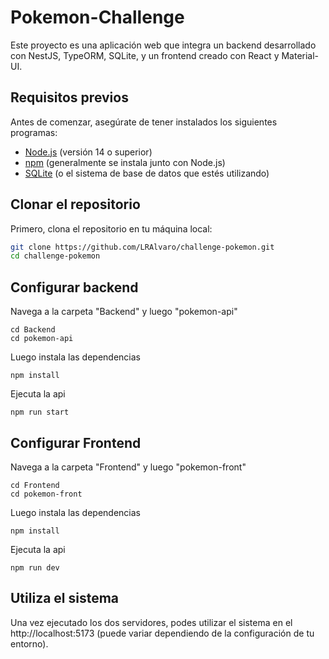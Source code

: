 # Pokemon-Challenge

Este proyecto es una aplicación web que integra un backend desarrollado con NestJS, TypeORM, SQLite, y un frontend creado con React y Material-UI.

## Requisitos previos

Antes de comenzar, asegúrate de tener instalados los siguientes programas:

- [Node.js](https://nodejs.org/) (versión 14 o superior)
- [npm](https://www.npmjs.com/) (generalmente se instala junto con Node.js)
- [SQLite](https://www.sqlite.org/) (o el sistema de base de datos que estés utilizando)

## Clonar el repositorio

Primero, clona el repositorio en tu máquina local:

```bash
git clone https://github.com/LRAlvaro/challenge-pokemon.git
cd challenge-pokemon
```

## Configurar backend

Navega a la carpeta "Backend" y luego "pokemon-api"

```
cd Backend
cd pokemon-api
```
Luego instala las dependencias

```
npm install
```
Ejecuta la api

```
npm run start
```

## Configurar Frontend

Navega a la carpeta "Frontend" y luego "pokemon-front"

```
cd Frontend
cd pokemon-front
```
Luego instala las dependencias

```
npm install
```
Ejecuta la api

```
npm run dev
```
## Utiliza el sistema
Una vez ejecutado los dos servidores, podes utilizar el sistema en el http://localhost:5173 (puede variar dependiendo de la configuración de tu entorno).
